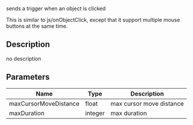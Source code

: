 sends a trigger when an object is clicked

This is similar to js/onObjectClick, except that it support multiple mouse buttons at the same time.



## Description
no description
## Parameters

<table>
<thead>
	<tr>
		<th>Name</th>
		<th>Type</th>
		<th>Description</th>
	</tr>
</thead>
<tr>
	<td>maxCursorMoveDistance</td>
	<td><div class='bg-yellow-800 px-2 py-px text-white rounded-sm'>float</div></td>
	<td>max cursor move distance</td>
</tr>
<tr>
	<td>maxDuration</td>
	<td><div class='bg-orange-800 px-2 py-px text-white rounded-sm'>integer</div></td>
	<td>max duration</td>
</tr>
</table>